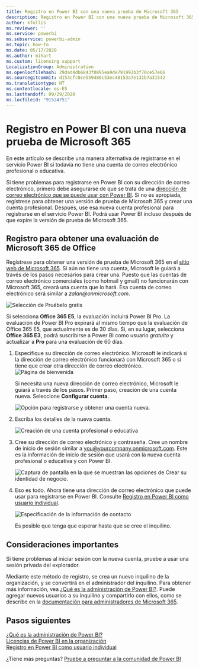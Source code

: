 ```yaml
---
title: Registro en Power BI con una nueva prueba de Microsoft 365
description: Registro en Power BI con una nueva prueba de Microsoft 365
author: kfollis
ms.reviewer: ''
ms.service: powerbi
ms.subservice: powerbi-admin
ms.topic: how-to
ms.date: 05/17/2020
ms.author: mihart
ms.custom: licensing support
LocalizationGroup: Administration
ms.openlocfilehash: 29dad4db6843f0895ea9de791992b3f70ce57e66
ms.sourcegitcommit: d153cfc0ce559480c53ec48153a7e131b7a31542
ms.translationtype: HT
ms.contentlocale: es-ES
ms.lasthandoff: 09/29/2020
ms.locfileid: "91524751"
---
```

# <a name="signing-up-for-power-bi-with-a-new-microsoft-365-trial"></a>Registro en Power BI con una nueva prueba de Microsoft 365

En este artículo se describe una manera alternativa de registrarse en el servicio Power BI si todavía no tiene una cuenta de correo electrónico profesional o educativa.

Si tiene problemas para registrarse en Power BI con su dirección de correo electrónico, primero debe asegurarse de que se trata de una [dirección de correo electrónico que se puede usar con Power BI](../fundamentals/service-self-service-signup-for-power-bi.md#supported-email-addresses). Si no es apropiada, regístrese para obtener una versión de prueba de Microsoft 365 y crear una cuenta profesional. Después, use esa nueva cuenta profesional para registrarse en el servicio Power BI. Podrá usar Power BI incluso después de que expire la versión de prueba de Microsoft 365.

## <a name="sign-up-for-a-microsoft-365-trial-of-office"></a>Registro para obtener una evaluación de Microsoft 365 de Office

Regístrese para obtener una versión de prueba de Microsoft 365 en el [sitio web de Microsoft 365](https://www.microsoft.com/microsoft-365/business/compare-more-office-365-for-business-plans). Si aún no tiene una cuenta, Microsoft le guiará a través de los pasos necesarios para crear una. Puesto que las cuentas de correo electrónico comerciales (como hotmail y gmail) no funcionarán con Microsoft 365, creará una cuenta que lo hará.  Esa cuenta de correo electrónico será similar a *zalan\@onmicrosoft.com*.

![Selección de Pruébelo gratis](media/service-admin-signing-up-for-power-bi-with-a-new-office-365-trial/power-bi-try-free.png)

Si selecciona **Office 365 E5**, la evaluación incluirá Power BI Pro. La evaluación de Power BI Pro expirará al mismo tiempo que la evaluación de Office 365 E5, que actualmente es de 30 días. Si, en su lugar, selecciona **Office 365 E3**, podrá suscribirse a Power BI como usuario *gratuito* y actualizar a **Pro** para una evaluación de 60 días. 

1. Especifique su dirección de correo electrónico. Microsoft le indicará si la dirección de correo electrónico funcionará con Microsoft 365 o si tiene que crear otra dirección de correo electrónico.  ![Página de bienvenida](media/service-admin-signing-up-for-power-bi-with-a-new-office-365-trial/power-bi-setup.png)

    Si necesita una nueva dirección de correo electrónico, Microsoft le guiará a través de los pasos. Primer paso, creación de una cuenta nueva. Seleccione **Configurar cuenta**.

    ![Opción para registrarse y obtener una cuenta nueva.](media/service-admin-signing-up-for-power-bi-with-a-new-office-365-trial/power-bi-email.png)

2. Escriba los detalles de la nueva cuenta.

    ![Creación de una cuenta profesional o educativa](media/service-admin-signing-up-for-power-bi-with-a-new-office-365-trial/power-bi-enter-info.png)

3. Cree su dirección de correo electrónico y contraseña. Cree un nombre de inicio de sesión similar a you@yourcompany.onmicrosoft.com. Este es la información de inicio de sesión que usará con la nueva cuenta profesional o educativa y con Power BI.

    ![Captura de pantalla en la que se muestran las opciones de Crear su identidad de negocio.](media/service-admin-signing-up-for-power-bi-with-a-new-office-365-trial/power-bi-create-account.png)

4. Eso es todo.  Ahora tiene una dirección de correo electrónico que puede usar para registrarse en Power BI. Consulte [Registro en Power BI como usuario individual](../fundamentals/service-self-service-signup-for-power-bi.md).

     ![Especificación de la información de contacto](media/service-admin-signing-up-for-power-bi-with-a-new-office-365-trial/power-bi-thank.png)

    Es posible que tenga que esperar hasta que se cree el inquilino.

## <a name="important-considerations"></a>Consideraciones importantes

Si tiene problemas al iniciar sesión con la nueva cuenta, pruebe a usar una sesión privada del explorador.

Mediante este método de registro, se crea un nuevo inquilino de la organización, y se convertirá en el administrador del inquilino. Para obtener más información, vea [¿Qué es la administración de Power BI?](service-admin-administering-power-bi-in-your-organization.md). Puede agregar nuevos usuarios a su inquilino y compartirlo con ellos, como se describe en la [documentación para administradores de Microsoft 365](https://support.office.com/article/Add-users-individually-to-Office-365---Admin-Help-1970f7d6-03b5-442f-b385-5880b9c256ec).

## <a name="next-steps"></a>Pasos siguientes

[¿Qué es la administración de Power BI?](service-admin-administering-power-bi-in-your-organization.md)  
[Licencias de Power BI en la organización](service-admin-licensing-organization.md)  
[Registro en Power BI como usuario individual](../fundamentals/service-self-service-signup-for-power-bi.md)

¿Tiene más preguntas? [Pruebe a preguntar a la comunidad de Power BI](https://community.powerbi.com/)